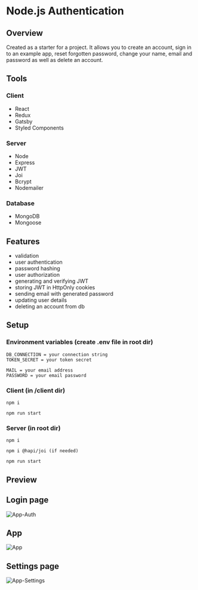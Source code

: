 # Node.js Authentication

## Overview

Created as a starter for a project. It allows you to create an account, sign in to an example app, reset forgotten password, change your name, email and password as well as delete an account.

## Tools

### Client

- React
- Redux
- Gatsby
- Styled Components

### Server

- Node
- Express
- JWT
- Joi
- Bcrypt
- Nodemailer

### Database

- MongoDB
- Mongoose	

## Features

- validation
- user authentication
- password hashing
- user authorization
- generating and verifying JWT
- storing JWT in HttpOnly cookies
- sending email with generated password
- updating user details
- deleting an account from db

## Setup

### Environment variables (create .env file in root dir)

```
DB_CONNECTION = your connection string 
TOKEN_SECRET = your token secret

MAIL = your email address
PASSWORD = your email password
```

### Client (in /client dir)

```
npm i
```
```
npm run start
```

### Server (in root dir)
```
npm i
```
```
npm i @hapi/joi (if needed)
```
```
npm run start
```

## Preview

## Login page

![App-Auth](https://user-images.githubusercontent.com/28848115/96506358-63bd5180-124f-11eb-9088-21c2c2839c2a.png)

## App

![App](https://user-images.githubusercontent.com/28848115/96506368-66b84200-124f-11eb-9d5c-91809cfc1a83.png)

## Settings page

![App-Settings](https://user-images.githubusercontent.com/28848115/96506373-68820580-124f-11eb-9177-61eab038125c.png)

